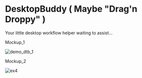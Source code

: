 # DesktopBuddy ( Maybe "Drag'n Droppy" )
Your little desktop workflow helper waiting to assist...

Mockup_1

![demo_dtb_1](https://github.com/in4matix/DesktopBuddy/assets/62904593/9779a568-f8e3-4084-b8ec-b6f7bb8979de)


Mockup_2

![ex4](https://github.com/in4matix/DesktopBuddy/assets/62904593/6cf77fd8-eb5d-4763-9e8a-3b1cf3d03987)

